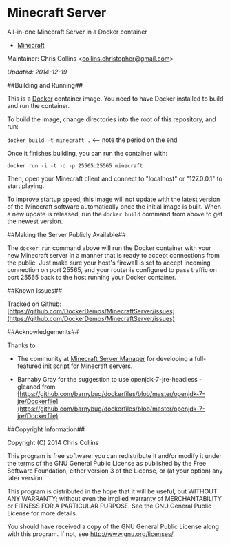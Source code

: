 Minecraft Server
================

All-in-one Minecraft Server in a Docker container

* [Minecraft](https://minecraft.net/download)

Maintainer: Chris Collins \<collins.christopher@gmail.com\>

_Updated: 2014-12-19_

##Building and Running##

This is a [Docker](http://docker.io) container image.  You need to have Docker installed to build and run the container.

To build the image, change directories into the root of this repository, and run:

`docker build -t minecraft .`  <-- note the period on the end

Once it finishes building, you can run the container with:

`docker run -i -t -d -p 25565:25565 minecraft`

Then, open your Minecraft client and connect to "localhost" or "127.0.0.1" to start playing.

To improve startup speed, this image will not update with the latest version of the Minecraft software automatically once the initial image is built.  When a new update is released, run the `docker build` command from above to get the newest version.

##Making the Server Publicly Available##

The `docker run` command above will run the Docker container with your new Minecraft server in a manner that is ready to accept connections from the public.  Just make sure your host's firewall is set to accept incoming connection on port 25565, and your router is configured to pass traffic on port 25565 back to the host running your Docker container.

##Known Issues##

Tracked on Github: [https://github.com/DockerDemos/MinecraftServer/issues](https://github.com/DockerDemos/MinecraftServer/issues)

##Acknowledgements##

Thanks to:

* The community at [Minecraft Server Manager](http://msmhq.com/) for developing a full-featured init script for Minecraft servers.

* Barnaby Gray for the suggestion to use openjdk-7-jre-headless - gleaned from [https://github.com/barnybug/dockerfiles/blob/master/openjdk-7-jre/Dockerfile](https://github.com/barnybug/dockerfiles/blob/master/openjdk-7-jre/Dockerfile)

##Copyright Information##

Copyright (C) 2014 Chris Collins

This program is free software: you can redistribute it and/or modify it under the terms of the GNU General Public License as published by the Free Software Foundation, either version 3 of the License, or (at your option) any later version.

This program is distributed in the hope that it will be useful, but WITHOUT ANY WARRANTY; without even the implied warranty of MERCHANTABILITY or FITNESS FOR A PARTICULAR PURPOSE. See the GNU General Public License for more details.

You should have received a copy of the GNU General Public License along with this program. If not, see http://www.gnu.org/licenses/.
